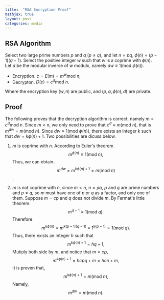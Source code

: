 ```yaml
---
title:  "RSA Encryption Proof"
mathjax: true
layout: post
categories: media
---
```

## RSA Algorithm

Select two large prime numbers $p$ and $q$ ($p\ne q$), and let $n=pq$, $\phi(n)=(p-1)(q-1)$. Select the positive integer $w$ such that $w$ is a coprime with $\phi(n)$.  Let $d$ be the modular inverse of $w$ modulo, namely $dw\equiv 1 (\mathrm{mod}\ \phi(n))$.

- Encryption. $c=E(m)=m^w \mathrm{mod}\ n$,
- Decrypton. $D(c)=c^d \mathrm{mod}\ n$.

Where the encryption key $(w,n)$ are public, and $(p,q,\phi(n),d)$ are private.

## Proof

The following proves that the decryption algorithm is correct, namely $m=c^d \mathrm{mod}\ n$. Since $m<  n$, we only need to prove that $c^d \equiv m (\mathrm{mod} \ n)$, that is $m^{dw}=m(\mathrm{mod}\ n)$. Since $dw\equiv 1(\mathrm{mod}\  \phi(n))$, there exists an integer $k$ such that $dw=k\phi(n)+1$. Two possibilities are dicuss below.

1. $m$ is coprime with $n$. According to  Euler's theorem.
$$m^{\phi(n)}\equiv 1(\mathrm{mod} \ n),$$
Thus, we can obtain.
$$m^{dw}=m^{k\phi(n)+1}=m (\mathrm{mod} \ n)$$.

2. $m$ is not coprime with $n$, since $m< n$, $n=pq$, $p$ and $q$ are prime numbers and $p\ne q$, so $m$ must have one of $p$ or $q$ as a factor, and only one of them. Suppose $m=cp$ and $q$ does not divide $m$. By Fermat's little theorem
$$m^{q-1} \equiv 1 (\mathrm{mod} \ q).$$
Therefore
$$m^{k\phi(n)}\equiv m^{k(p-1)(q-1)}\equiv 1^{k(p-1)}=1 (\mathrm{mod} \ q).$$
Thus, there exists an integer $h$ such that
$$m^{k\phi(n)+1}=hq+1,$$
Mutiply both side by $m$, and notice that $m=cp$,
$$m^{k\phi(n)+1}=hcpq+m=hcn+m,$$
It is proven that,
$$m^{k\phi(n)+1}=m (\mathrm{mod}\ n),$$
Namely,
$$m^{dw}=m (\mathrm{mod} \ n).$$
